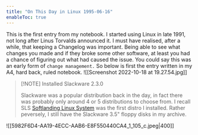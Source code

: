```yaml
---
title: "On This Day in Linux 1995-06-16"
enableToc: true
---
```

This is the first entry from my notebook. I started using Linux in late 1991, not long after Linus Torvalds announced it. I  must have realised, after a while, that keeping a Changelog was important. Being able to see what changes you made and if they broke  some other software, at least you had a chance of figuring out what had caused the issue. You could say this was an early form of `change management.`
So below is first the entry written in my A4, hard back, ruled notebook.
![[Screenshot 2022-10-18 at 19.27.54.jpg]]
> [!NOTE] Installed Slackware 2.3.0
> 
> Slackware was a popular distribution back in the day, in fact there was probably only around 4 or 5 distributions to choose from. I recall SLS [Softlanding Linux System](https://en.wikipedia.org/wiki/Softlanding_Linux_System) was the first distro I installed.  Rather peversely, I still have the Slackware 3.5" floppy disks in my archive.

![[5982F6D4-AA19-4ECC-AAB6-E8F550440CA4_1_105_c.jpeg|400]]